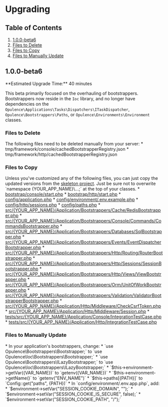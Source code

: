 # Upgrading

## Table of Contents
1. [1.0.0-beta6](#1.0.0-beta6)
  1. [Files to Delete](#1.0.0-beta6-files-to-delete)
  2. [Files to Copy](#1.0.0-beta6-files-to-copy)
  3. [Files to Manually Update](#1.0.0-beta6-files-to-manually-update)

<h2 id="1.0.0-beta6">1.0.0-beta6</h2>
**Estimated Upgrade Time:** 40 minutes

This beta primarily focused on the overhauling of bootstrappers.  Bootstrappers now reside in the `Ioc` library, and no longer have dependencies on the `Opulence\Applications\Tasks\Dispatchers\ITaskDispatcher`, `Opulence\Bootstrappers\Paths`, or `Opulence\Environments\Environment` classes.

<h3 id="1.0.0-beta6-filtes-to-delete">Files to Delete</h3>
The following files need to be deleted manually from your server:
* tmp/framework/console/cachedBootstrapperRegistry.json
* tmp/framework/http/cachedBootstrapperRegistry.json

<h3 id="1.0.0-beta6-files-to-copy">Files to Copy</h3>
Unless you've customized any of the following files, you can just copy the updated versions from the <a href="https://github.com/opulencephp/Project/blob/v1.0.0-beta4" target="_blank">skeleton project</a>.  Just be sure not to overwrite `namespace {YOUR_APP_NAME}\...;` at the top of your classes.
* <a href="https://github.com/opulencephp/Project/blob/v1.0.0-beta4/bootstrap/console/start.php" target="_blank">bootstrap/console/start.php</a>
* <a href="https://github.com/opulencephp/Project/blob/v1.0.0-beta4/bootstrap/http/start.php" target="_blank">bootstrap/http/start.php</a>
* <a href="https://github.com/opulencephp/Project/blob/v1.0.0-beta4/config/application.php" target="_blank">config/application.php</a>
* <a href="https://github.com/opulencephp/Project/blob/v1.0.0-beta4/config/environment/.env.example.php" target="_blank">config/environment/.env.example.php</a>
* <a href="https://github.com/opulencephp/Project/blob/v1.0.0-beta4/config/http/sessions.php" target="_blank">config/http/sessions.php</a>
* <a href="https://github.com/opulencephp/Project/blob/v1.0.0-beta4/config/paths.php" target="_blank">config/paths.php</a>
* <a href="https://github.com/opulencephp/Project/blob/v1.0.0-beta4/src/Project/Application/Bootstrappers/Cache/RedisBootstrapper.php" target="_blank">src/{YOUR_APP_NAME}/Application/Bootstrappers/Cache/RedisBootstrapper.php</a>
* <a href="https://github.com/opulencephp/Project/blob/v1.0.0-beta4/src/Project/Application/Bootstrappers/Console/Commands/CommandsBootstrapper.php" target="_blank">src/{YOUR_APP_NAME}/Application/Bootstrappers/Console/Commands/CommandsBootstrapper.php</a>
* <a href="https://github.com/opulencephp/Project/blob/v1.0.0-beta4/src/Project/Application/Bootstrappers/Databases/SqlBootstrapper.php" target="_blank">src/{YOUR_APP_NAME}/Application/Bootstrappers/Databases/SqlBootstrapper.php</a>
* <a href="https://github.com/opulencephp/Project/blob/v1.0.0-beta4/src/Project/Application/Bootstrappers/Events/EventDispatcherBootstrapper.php" target="_blank">src/{YOUR_APP_NAME}/Application/Bootstrappers/Events/EventDispatcherBootstrapper.php</a>
* <a href="https://github.com/opulencephp/Project/blob/v1.0.0-beta4/src/Project/Application/Bootstrappers/Http/Routing/RouterBootstrapper.php" target="_blank">src/{YOUR_APP_NAME}/Application/Bootstrappers/Http/Routing/RouterBootstrapper.php</a>
* <a href="https://github.com/opulencephp/Project/blob/v1.0.0-beta4/src/Project/Application/Bootstrappers/Http/Sessions/SessionBootstrapper.php" target="_blank">src/{YOUR_APP_NAME}/Application/Bootstrappers/Http/Sessions/SessionBootstrapper.php</a>
* <a href="https://github.com/opulencephp/Project/blob/v1.0.0-beta4/src/Project/Application/Bootstrappers/Http/Views/ViewBootstrapper.php" target="_blank">src/{YOUR_APP_NAME}/Application/Bootstrappers/Http/Views/ViewBootstrapper.php</a>
* <a href="https://github.com/opulencephp/Project/blob/v1.0.0-beta4/src/Project/Application/Bootstrappers/Orm/UnitOfWorkBootstrapper.php" target="_blank">src/{YOUR_APP_NAME}/Application/Bootstrappers/Orm/UnitOfWorkBootstrapper.php</a>
* <a href="https://github.com/opulencephp/Project/blob/v1.0.0-beta4/src/Project/Application/Bootstrappers/Validation/ValidatorBootstrapper.php" target="_blank">src/{YOUR_APP_NAME}/Application/Bootstrappers/Validation/ValidatorBootstrapperBootstrapper.php</a>
* <a href="https://github.com/opulencephp/Project/blob/v1.0.0-beta4/src/Project/Application/Http/Middleware/CheckCsrfToken.php" target="_blank">src/{YOUR_APP_NAME}/Application/Http/Middleware/CheckCsrfToken.php</a>
* <a href="https://github.com/opulencephp/Project/blob/v1.0.0-beta4/src/Project/Application/Http/Middleware/Session.php" target="_blank">src/{YOUR_APP_NAME}/Application/Http/Middleware/Session.php</a>
* <a href="https://github.com/opulencephp/Project/blob/v1.0.0-beta4/tests/src/Project/Application/Console/IntegrationTestCase.php" target="_blank">tests/src/{YOUR_APP_NAME}/Application/Console/IntegrationTestCase.php</a>
* <a href="https://github.com/opulencephp/Project/blob/v1.0.0-beta4/tests/src/Project/Application/Http/IntegrationTestCase.php" target="_blank">tests/src/{YOUR_APP_NAME}/Application/Http/IntegrationTestCase.php</a>

<h3 id="1.0.0-beta6-files-to-manually-update">Files to Manually Update</h3>
* In your application's bootstrappers, change:
  * `use Opulence\Bootstrappers\Bootstrapper;` to `use Opulence\Ioc\Bootstrappers\Bootstrapper;`
  * `use Opulence\Bootstrappers\ILazyBootstrapper;` to `use Opulence\Ioc\Bootstrappers\ILazyBootstrapper;`
  * `$this->environment->getVar({VAR_NAME})` to `getenv({VAR_NAME})`
  * `$this->environment->getName()` to `getenv("ENV_NAME")`
  * `$this->paths[{PATH}]` to `Config::get("paths", {PATH})`
* In `config/environment/.env.app.php`, add:
  * `$environment->setVar("SESSION_COOKIE_DOMAIN", "");`
  * `$environment->setVar("SESSION_COOKIE_IS_SECURE", false);`
  * `$environment->setVar("SESSION_COOKIE_PATH", "/");`